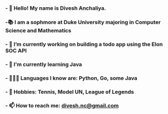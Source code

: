 ### - 👋 Hello! My name is Divesh Anchaliya. 
### -📚 I am a sophmore at Duke University majoring in Computer Science and Mathematics
### - 🔭 I’m currently working on building a todo app using the Elon SOC API
### - 🌱 I'm currently learning Java
### - 👨🏻‍💻 Languages I know are: Python, Go, some Java 
### - 🥈 Hobbies: Tennis, Model UN, League of Legends 
### - 📫 How to reach me: divesh.nc@gmail.com


